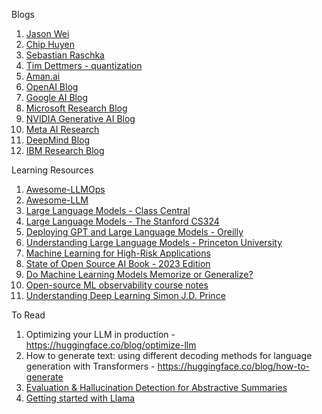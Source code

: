 Blogs

 1. [Jason Wei](https://www.jasonwei.net/)
 2. [Chip Huyen](https://huyenchip.com/blog/)
 3. [Sebastian Raschka ](https://sebastianraschka.com/blog/index.html)
 4. [Tim Dettmers - quantization](https://timdettmers.com/)
 5. [Aman.ai](https://aman.ai/primers/ai/)
 6. [OpenAI Blog](https://openai.com/blog/)
 7. [Google AI Blog](https://ai.googleblog.com/)
 8. [Microsoft Research Blog](https://lnkd.in/g2SRv3Nv)
 9. [NVIDIA Generative AI Blog](https://lnkd.in/gD2ExmPa)
 10. [Meta AI Research](https://lnkd.in/g93iGDyA)
 11. [DeepMind Blog](https://deepmind.com/blog)
 12. [IBM Research Blog](https://lnkd.in/g4wXsu4u)

Learning Resources

 1. [Awesome-LLMOps](https://github.com/tensorchord/Awesome-LLMOps) 
 2. [Awesome-LLM](https://github.com/Hannibal046/Awesome-LLM)
 3. [Large Language Models - Class Central](https://lnkd.in/exVh6g-K)
 4. [Large Language Models - The Stanford CS324](https://lnkd.in/eJKfDTHK)
 5. [Deploying GPT and Large Language Models - Oreilly](https://lnkd.in/eDDivjB6)
 6. [Understanding Large Language Models - Princeton University](https://lnkd.in/eE44cmza)
 7. [Machine Learning for High-Risk Applications](https://books.google.co.in/books?id=pgu6EAAAQBAJ&newbks=1&newbks_redir=0&printsec=frontcover&source=gbs_ge_summary_r&cad=0#v=onepage&q&f=false)
 8. [State of Open Source AI Book - 2023 Edition](https://book.premai.io/state-of-open-source-ai/)
 9. [Do Machine Learning Models Memorize or Generalize?](https://pair.withgoogle.com/explorables/grokking/?utm_source=convertkit&utm_medium=email&utm_campaign=%F0%9F%93%88+How+DeepL+monitors+ML+in+production+%26+ML+observability+course+notes%20-%2012074149)
 10. [Open-source ML observability course notes](https://learn.evidentlyai.com/ml-observability-course/module-1-introduction)
 11. [Understanding Deep Learning Simon J.D. Prince](https://udlbook.github.io/udlbook/)


To Read
1. Optimizing your LLM in production - https://huggingface.co/blog/optimize-llm
2. How to generate text: using different decoding methods for language generation with Transformers - https://huggingface.co/blog/how-to-generate
3. [Evaluation & Hallucination Detection for Abstractive Summaries](https://eugeneyan.com/writing/abstractive/?utm_source=convertkit&utm_medium=email&utm_campaign=%F0%9F%93%88+How+DeepL+monitors+ML+in+production+%26+ML+observability+course+notes%20-%2012074149)
4. [Getting started with Llama](https://ai.meta.com/llama/get-started/)
